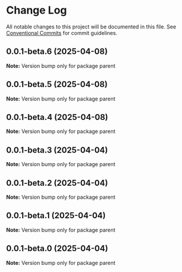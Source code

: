 # Change Log

All notable changes to this project will be documented in this file.
See [Conventional Commits](https://conventionalcommits.org) for commit guidelines.

## 0.0.1-beta.6 (2025-04-08)

**Note:** Version bump only for package parent

## 0.0.1-beta.5 (2025-04-08)

**Note:** Version bump only for package parent

## 0.0.1-beta.4 (2025-04-08)

**Note:** Version bump only for package parent

## 0.0.1-beta.3 (2025-04-04)

**Note:** Version bump only for package parent

## 0.0.1-beta.2 (2025-04-04)

**Note:** Version bump only for package parent

## 0.0.1-beta.1 (2025-04-04)

**Note:** Version bump only for package parent

## 0.0.1-beta.0 (2025-04-04)

**Note:** Version bump only for package parent
